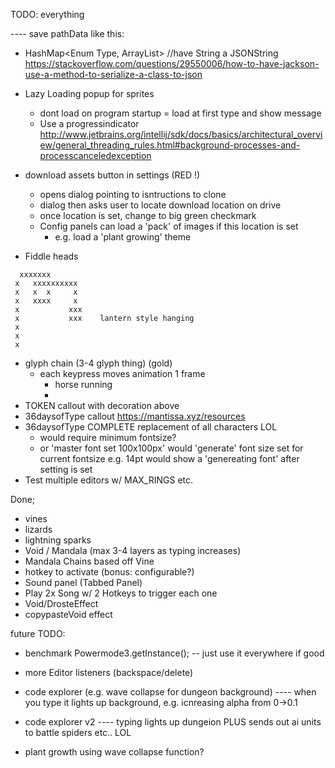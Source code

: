 

TODO: everything

---- save pathData like this:
- HashMap<Enum Type, ArrayList<String>>
//have String a JSONString
https://stackoverflow.com/questions/29550006/how-to-have-jackson-use-a-method-to-serialize-a-class-to-json



- Lazy Loading popup for sprites
   - dont load on program startup
   = load at first type and show message  
   - Use a progressindicator
   http://www.jetbrains.org/intellij/sdk/docs/basics/architectural_overview/general_threading_rules.html#background-processes-and-processcanceledexception


-  download assets button in settings (RED !)
   -  opens dialog pointing to isntructions to clone
   -  dialog then asks user to locate download location on drive
   -  once location is set, change to big green checkmark
   - Config panels can load a 'pack' of images if this location is set
      - e.g. load a 'plant growing' theme 

 

- Fiddle heads
```
  xxxxxxx
 x   xxxxxxxxxx
 x   x  x     x
 x   xxxx     x
 x           xxx
 x           xxx    lantern style hanging
 x
 x
 x
 ```
- glyph chain (3-4 glyph thing) (gold)
   -  each keypress moves animation 1 frame
      - horse running
      - 
- TOKEN callout with decoration above
- 36daysofType callout https://mantissa.xyz/resources
- 36daysofType COMPLETE replacement of all characters LOL
   - would require minimum fontsize?
   - or 'master font set 100x100px' would 'generate' font
   size set for current fontsize e.g. 14pt
   would show a 'genereating font' after setting is set
- Test multiple editors w/ MAX_RINGS etc.


Done;
- vines
- lizards
- lightning sparks
- Void / Mandala  (max 3-4 layers as typing increases)
- Mandala Chains based off Vine
- hotkey to activate (bonus: configurable?)
- Sound panel (Tabbed Panel)
- Play 2x Song w/ 2 Hotkeys to trigger each one
- Void/DrosteEffect
- copypasteVoid effect
  

future TODO:
- benchmark Powermode3.getInstance(); -- just use it everywhere if good

- more Editor listeners (backspace/delete)     

- code explorer (e.g. wave collapse for dungeon background)
---- when you type it lights up background, e.g. icnreasing alpha from 0->0.1

- code explorer v2 
---- typing lights up dungeion PLUS sends out ai units to battle spiders etc.. LOL
 
- plant growth using wave collapse function?